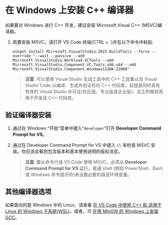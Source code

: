 <h1 data-loc-id="walkthrough.windows.install.compiler">在 Windows 上安装 C++ 编译器</h1>
<p data-loc-id="walkthrough.windows.text1">如果要对 Windows 进行 C++ 开发，建议安装 Microsoft Visual C++ (MSVC)编译器。</p>
<ol>
<li><p data-loc-id="walkthrough.windows.text2">若要安装 MSVC，请打开 VS Code 终端(CTRL + `)并在以下命令中粘贴:
</p><pre><code style="white-space: pre-wrap;">winget install Microsoft.VisualStudio.2022.BuildTools --force --override "--wait --passive --add Microsoft.VisualStudio.Workload.VCTools --add Microsoft.VisualStudio.Component.VC.Tools.x86.x64 --add Microsoft.VisualStudio.Component.Windows11SDK.22000"</code></pre>
</li>
<blockquote>
<p><strong data-loc-id="walkthrough.windows.note1">注意</strong>: <span data-loc-id="walkthrough.windows.note1.text">可以使用 Visual Studio 生成工具中的 C++ 工具集以及 Visual Studio Code 以编译、生成并验证任何 C++ 代码库，前提是同时具有有效的 Visual Studio 许可证(社区版、专业版或企业版)，且正积极将其用于开发该 C++ 代码库。</span></p>
</blockquote>

</ol>
<h2 data-loc-id="walkthrough.windows.verify.compiler">验证编译器安装</h2>
<ol>
<li><p data-loc-id="walkthrough.windows.open.command.prompt">通过在 Windows “开始”菜单中键入“<code>developer</code>”打开 <strong>Developer Command Prompt for VS</strong>。</p>
</li>
<li><p data-loc-id="walkthrough.windows.check.install">通过在 <span>Developer Command Prompt for VS</span> 中键入 <code>cl</code> 来检查 MSVC 安装。你应该会看到包含版本和基本使用说明的版权消息。</p>
<blockquote>
<p><strong data-loc-id="walkthrough.windows.note2">注意</strong>: <span data-loc-id="walkthrough.windows.note2.text">要从命令行或 VS Code 使用 MSVC，必须从 <strong>Developer Command Prompt for VS</strong> 运行。普通 shell (例如 <span>PowerShell</span>、<span>Bash</span> 或 Windows 命令提示符)未设置必要的路径环境变量。</span></p>
</blockquote>
</li>
</ol>
<h2 data-loc-id="walkthrough.windows.other.compilers">其他编译器选项</h2>
<p data-loc-id="walkthrough.windows.text3">如果面向的是 Windows 中的 Linux，请查看 <a href="https://code.visualstudio.com/docs/cpp/config-wsl" data-loc-id="walkthrough.windows.link.title1">在 VS Code 中使用 C++ 和 适用于 Linux 的 Windows 子系统(WSL)</a>。或者，可 <a href="https://code.visualstudio.com/docs/cpp/config-mingw" data-loc-id="walkthrough.windows.link.title2">在带 MinGW 的 Windows 上安装 GCC</a>。</p>